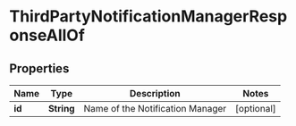 

# ThirdPartyNotificationManagerResponseAllOf


## Properties

| Name | Type | Description | Notes |
|------------ | ------------- | ------------- | -------------|
|**id** | **String** | Name of the Notification Manager |  [optional] |



